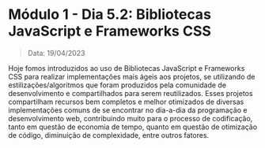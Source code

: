 # Módulo 1 - Dia 5.2: Bibliotecas JavaScript e Frameworks CSS

> Data: 19/04/2023

Hoje fomos introduzidos ao uso de Bibliotecas JavaScript e Frameworks CSS para realizar implementações mais ágeis aos projetos, se utilizando de estilizações/algoritmos que foram produzidos pela comunidade de desenvolvimento e compartilhados para serem reutilizados. Esses projetos compartilham recursos bem completos e melhor otimizados de diversas implementações comuns de se encontrar no dia-a-dia da programação e desenvolvimento web, contribuindo muito para o processo de codificação, tanto em questão de economia de tempo, quanto em questão de otimização de código, diminuição de complexidade, entre outros fatores.